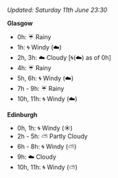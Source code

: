 *Updated: Saturday 11th June 23:30*

**Glasgow**

* 0h: :umbrella: Rainy
* 1h: :cyclone: Windy (:cloud:)
* 2h, 3h: :cloud: Cloudy [:cyclone:(:cloud:) as of 0h]
* 4h: :umbrella: Rainy
* 5h, 6h: :cyclone: Windy (:cloud:)
* 7h - 9h: :umbrella: Rainy
* 10h, 11h: :cyclone: Windy (:cloud:)

**Edinburgh**

* 0h, 1h: :cyclone: Windy (:sunny:)
* 2h - 5h: :partly_sunny: Partly Cloudy
* 6h - 8h: :cyclone: Windy (:partly_sunny:)
* 9h: :cloud: Cloudy
* 10h, 11h: :cyclone: Windy (:partly_sunny:)
